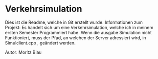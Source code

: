 # Verkehrsimulation
Dies ist die Readme, welche in Git erstellt wurde.
Informationen zum Projekt:
Es handelt sich um eine Verkehrsimulation, welche ich in meinem ersten Semester Programmiert habe. Wenn die ausgabe Simulation nicht Funktioniert, muss der Pfad, an welchen der Server adressiert wird, in Simulclient.cpp , geändert werden.

Autor: Moritz Blau
